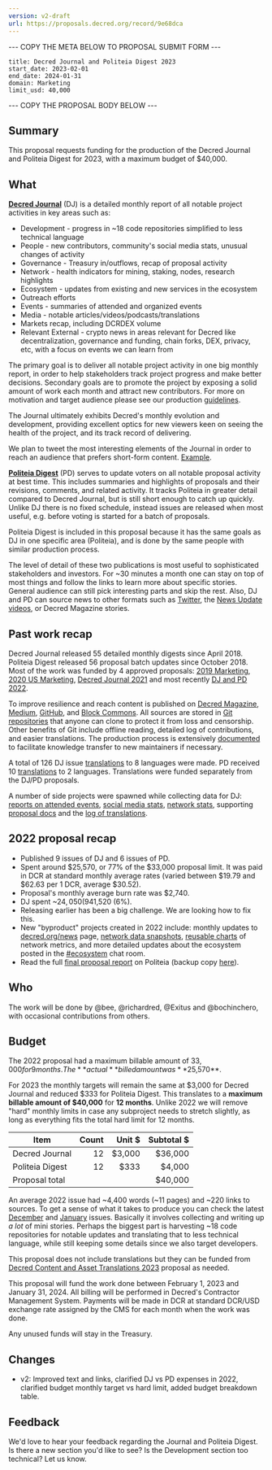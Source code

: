 ```yaml
---
version: v2-draft
url: https://proposals.decred.org/record/9e68dca
---
```


--- COPY THE META BELOW TO PROPOSAL SUBMIT FORM ---

```
title: Decred Journal and Politeia Digest 2023
start_date: 2023-02-01
end_date: 2024-01-31
domain: Marketing
limit_usd: 40,000
```

--- COPY THE PROPOSAL BODY BELOW ---

## Summary

This proposal requests funding for the production of the Decred Journal and Politeia Digest for 2023, with a maximum budget of $40,000.


## What

[**Decred Journal**](https://xaur.github.io/decred-news/) (DJ) is a detailed monthly report of all notable project activities in key areas such as:

- Development - progress in ~18 code repositories simplified to less technical language
- People - new contributors, community's social media stats, unusual changes of activity
- Governance - Treasury in/outflows, recap of proposal activity
- Network - health indicators for mining, staking, nodes, research highlights
- Ecosystem - updates from existing and new services in the ecosystem
- Outreach efforts
- Events - summaries of attended and organized events
- Media - notable articles/videos/podcasts/translations
- Markets recap, including DCRDEX volume
- Relevant External - crypto news in areas relevant for Decred like decentralization, governance and funding, chain forks, DEX, privacy, etc, with a focus on events we can learn from

The primary goal is to deliver all notable project activity in one big monthly report, in order to help stakeholders track project progress and make better decisions. Secondary goals are to promote the project by exposing a solid amount of work each month and attract new contributors. For more on motivation and target audience please see our production [guidelines](https://github.com/xaur/decred-news/blob/docs/guidelines.md#goals).

The Journal ultimately exhibits Decred's monthly evolution and development, providing excellent optics for new viewers keen on seeing the health of the project, and its track record of delivering. 

We plan to tweet the most interesting elements of the Journal in order to reach an audience that prefers short-form content. [Example](https://twitter.com/exitusdcr/status/1615852535390298114).

[**Politeia Digest**](https://blockcommons.red/politeia-digest/) (PD) serves to update voters on all notable proposal activity at best time. This includes summaries and highlights of proposals and their revisions, comments, and related activity. It tracks Politeia in greater detail compared to Decred Journal, but is still short enough to catch up quickly. Unlike DJ there is no fixed schedule, instead issues are released when most useful, e.g. before voting is started for a batch of proposals.

Politeia Digest is included in this proposal because it has the same goals as DJ in one specific area (Politeia), and is done by the same people with similar production process.

The level of detail of these two publications is most useful to sophisticated stakeholders and investors. For ~30 minutes a month one can stay on top of most things and follow the links to learn more about specific stories. General audience can still pick interesting parts and skip the rest. Also, DJ and PD can source news to other formats such as [Twitter](https://twitter.com/decredproject), the [News Update videos](https://www.youtube.com/@DecredTV), or Decred Magazine stories.


## Past work recap

Decred Journal released 55 detailed monthly digests since April 2018. Politeia Digest released 56 proposal batch updates since October 2018. Most of the work was funded by 4 approved proposals: [2019 Marketing](https://proposals.decred.org/proposals/c84a766), [2020 US Marketing](https://proposals.decred.org/proposals/c830ea5), [Decred Journal 2021](https://proposals.decred.org/proposals/1d74b88) and most recently [DJ and PD 2022](https://proposals.decred.org/record/4fdef29).

To improve resilience and reach content is published on [Decred Magazine](https://www.decredmagazine.com/tag/news/), [Medium](https://medium.com/decred/journals/home), [GitHub](https://xaur.github.io/decred-news/), and [Block Commons](https://blockcommons.red/politeia-digest/). All sources are stored in [Git repositories](https://github.com/xaur/decred-news/blob/docs/guidelines.md#why-git) that anyone can clone to protect it from loss and censorship. Other benefits of Git include offline reading, detailed log of contributions, and easier translations. The production process is extensively [documented](https://github.com/xaur/decred-news/blob/docs/guidelines.md) to facilitate knowledge transfer to new maintainers if necessary.

A total of 126 DJ issue [translations](https://xaur.github.io/decred-news/) to 8 languages were made. PD received 10 [translations](https://github.com/decredcommunity/translations/blob/master/index.md) to 2 languages. Translations were funded separately from the DJ/PD proposals.

A number of side projects were spawned while collecting data for DJ: [reports on attended events](https://decredcommunity.github.io/events/index/), [social media stats](https://github.com/decredcommunity/social-media-stats), [network stats](https://github.com/decredcommunity/network-stats), supporting [proposal docs](https://github.com/decredcommunity/proposals) and the [log of translations](https://github.com/decredcommunity/translations/blob/master/index.md).


## 2022 proposal recap

- Published 9 issues of DJ and 6 issues of PD.
- Spent around $25,570, or 77% of the $33,000 proposal limit. It was paid in DCR at standard monthly average rates (varied between $19.79 and $62.63 per 1 DCR, average $30.52).
- Proposal's monthly average burn rate was $2,740.
- DJ spent ~$24,050 (94%) and PD spent ~$1,520 (6%).
- Releasing earlier has been a big challenge. We are looking how to fix this.
- New "byproduct" projects created in 2022 include: monthly updates to [decred.org/news](https://decred.org/news/) page, [network data snapshots](https://github.com/bochinchero/dcrsnapcsv), [reusable charts](https://github.com/bochinchero/dcrsnapshots) of network metrics, and more detailed updates about the ecosystem posted in the [#ecosystem](https://chat.decred.org/#/room/#ecosystem:decred.org) chat room.
- Read the full [final proposal report](https://proposals.decred.org/record/4fdef29/comments/9) on Politeia (backup copy [here](https://github.com/decredcommunity/proposals/blob/master/proposals/4fdef29/updates/20230228.md)).


## Who

The work will be done by @bee, @richardred, @Exitus and @bochinchero, with occasional contributions from others.


## Budget

The 2022 proposal had a maximum billable amount of $33,000 for 9 months. The **actual** billed amount was **$25,570**.

For 2023 the monthly targets will remain the same at $3,000 for Decred Journal and reduced $333 for Politeia Digest. This translates to a **maximum billable amount of $40,000** for **12 months**. Unlike 2022 we will remove "hard" monthly limits in case any subproject needs to stretch slightly, as long as everything fits the total hard limit for 12 months.

| Item                            | Count | Unit $ | Subtotal $ |
|---------------------------------|------:|-------:|-----------:|
| Decred Journal                  |    12 | $3,000 |    $36,000 |
| Politeia Digest                 |    12 |   $333 |     $4,000 |
| Proposal total                  |       |        |    $40,000 |

An average 2022 issue had ~4,400 words (~11 pages) and ~220 links to sources. To get a sense of what it takes to produce you can check the latest [December](https://www.decredmagazine.com/decred-journal-december-2022/) and [January](https://www.decredmagazine.com/decred-journal-january-2023/) issues. Basically it involves collecting and writing up _a lot_ of mini stories. Perhaps the biggest part is harvesting ~18 code repositories for notable updates and translating that to less technical language, while still keeping some details since we also target developers.

This proposal does not include translations but they can be funded from [Decred Content and Asset Translations 2023](https://proposals.decred.org/record/31c4b5f) proposal as needed.

This proposal will fund the work done between February 1, 2023 and January 31, 2024. All billing will be performed in Decred's Contractor Management System. Payments will be made in DCR at standard DCR/USD exchange rate assigned by the CMS for each month when the work was done.

Any unused funds will stay in the Treasury.


## Changes

- v2: Improved text and links, clarified DJ vs PD expenses in 2022, clarified budget monthly target vs hard limit, added budget breakdown table.


## Feedback

We'd love to hear your feedback regarding the Journal and Politeia Digest. Is there a new section you'd like to see? Is the Development section too technical? Let us know.
